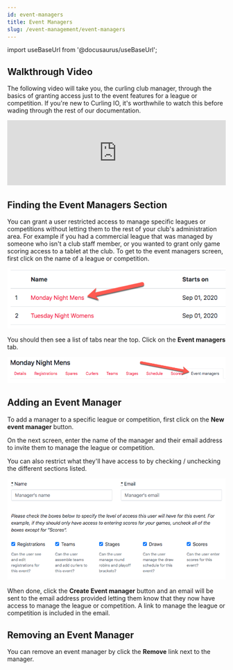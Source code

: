 ```yaml
---
id: event-managers
title: Event Managers
slug: /event-management/event-managers
---
```

import useBaseUrl from '@docusaurus/useBaseUrl';

## Walkthrough Video

The following video will take you, the curling club manager, through the basics of granting access just to the event features for a league or competition.
If you're new to Curling IO, it's worthwhile to watch this before wading through the rest of our documentation.

<div className="text--center videoWrapper">
  <iframe width="100%" src="https://www.youtube.com/embed/sjSN5mhLZVo?start=102" frameBorder="0" allow="accelerometer; autoplay; clipboard-write; encrypted-media; gyroscope; picture-in-picture" allowFullScreen></iframe>
</div>

## Finding the Event Managers Section

You can grant a user restricted access to manage specific leagues or competitions without letting them to the rest of your club's administration area.
For example if you had a commercial league that was managed by someone who isn't a club staff member, or you wanted to grant only game scoring access to a tablet at the club.
To get to the event managers screen, first click on the name of a league or competition.

![Events List](/img/docs/event-management/shared/events.png)

You should then see a list of tabs near the top.
Click on the **Event managers** tab.

![Event Managers Navigation](/img/docs/event-management/event-managers/navigation.png)

## Adding an Event Manager

To add a manager to a specific league or competition, first click on the **New event manager** button.

On the next screen, enter the name of the manager and their email address to invite them to manage the league or competition.

You can also restrict what they'll have access to by checking / unchecking the different sections listed.

![Add Event Manager](/img/docs/event-management/event-managers/add-event-manager.png)

When done, click the **Create Event manager** button and an email will be sent to the email address provided letting them know that they now have access to manage the league or competition.
A link to manage the league or competition is included in the email.

## Removing an Event Manager

You can remove an event manager by click the **Remove** link next to the manager.
